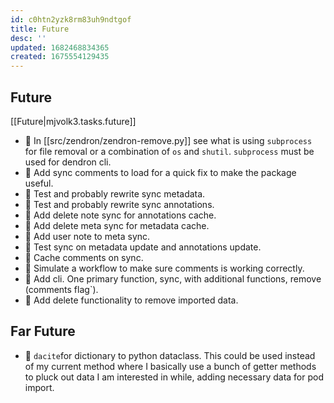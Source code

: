 ```yaml
---
id: c0htn2yzk8rm83uh9ndtgof
title: Future
desc: ''
updated: 1682468834365
created: 1675554129435
---
```

## Future

[[Future|mjvolk3.tasks.future]]

- 🔮 In [[src/zendron/zendron-remove.py]] see what is using `subprocess` for file removal or a combination of `os` and `shutil`. `subprocess` must be used for dendron cli.
- 🔮 Add sync comments to load for a quick fix to make the package useful.
- 🔮 Test and probably rewrite sync metadata.
- 🔮 Test and probably rewrite sync annotations.
- 🔮 Add delete note sync for annotations cache.
- 🔮 Add delete meta sync for metadata cache.
- 🔮 Add user note to meta sync.
- 🔮 Test sync on metadata update and annotations update.
- 🔮 Cache comments on sync.
- 🔮 Simulate a workflow to make sure comments is working correctly.
- 🔮 Add cli. One primary function, sync, with additional functions, remove (comments flag`).
- 🔮 Add delete functionality to remove imported data.

## Far Future

- 🔮 `dacite`for dictionary to python dataclass. This could be used instead of my current method where I basically use a bunch of getter methods to pluck out data I am interested in while, adding necessary data for pod import.
